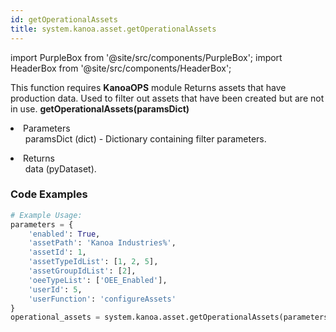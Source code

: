 ```yaml
---
id: getOperationalAssets
title: system.kanoa.asset.getOperationalAssets
---
```


import PurpleBox from '@site/src/components/PurpleBox';
import HeaderBox from '@site/src/components/HeaderBox';

<PurpleBox>This function requires <b>KanoaOPS</b> module</PurpleBox>
<HeaderBox header="Description">Returns assets that have production data. Used to filter out assets that have been created but are not in use.</HeaderBox>
<HeaderBox header="Syntax">
    <b>getOperationalAssets(paramsDict)</b>
    <li> Parameters <br />
        <ul>paramsDict (dict) - Dictionary containing filter parameters.</ul>
    </li>
    <li> Returns <br />
        <ul>data (pyDataset).</ul>
    </li>
</HeaderBox>

### Code Examples

```python
# Example Usage:
parameters = {
    'enabled': True,
    'assetPath': 'Kanoa Industries%',
    'assetId': 1,
    'assetTypeIdList': [1, 2, 5],
    'assetGroupIdList': [2],
    'oeeTypeList': ['OEE_Enabled'],
    'userId': 5,
    'userFunction': 'configureAssets'
}
operational_assets = system.kanoa.asset.getOperationalAssets(parameters)

